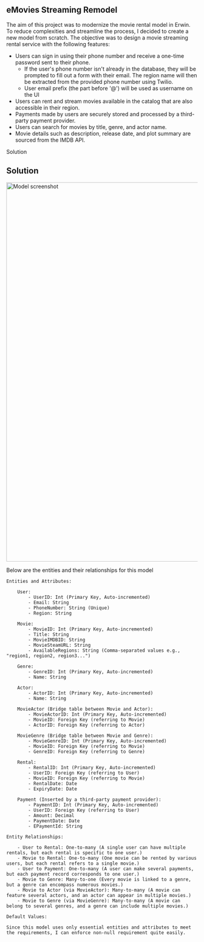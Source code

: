 ## eMovies Streaming Remodel

The aim of this project was to modernize the movie rental model in Erwin. To reduce complexities and streamline the process, I decided to create a new model from scratch. The objective was to design a movie streaming rental service with the following features:

- Users can sign in using their phone number and receive a one-time password sent to their phone.
    - If the user's phone number isn't already in the database, they will be prompted to fill out a form with their email. The region name will then be extracted from the provided phone number using Twilio.
    - User email prefix (the part before '@') will be used as username on the UI
- Users can rent and stream movies available in the catalog that are also accessible in their region.
- Payments made by users are securely stored and processed by a third-party payment provider.
- Users can search for movies by title, genre, and actor name.
- Movie details such as description, release date, and plot summary are sourced from the IMDB API.

Solution

## Solution
<img width="997" alt="Model screenshot" src="https://github.com/cosmicRover/erwin_projects/assets/41096232/27a8c7f9-7957-4efd-84f9-a008d20708b7">

Below are the entities and their relationships for this model

```
Entities and Attributes:

    User:
        - UserID: Int (Primary Key, Auto-incremented)
        - Email: String
        - PhoneNumber: String (Unique)
        - Region: String

    Movie:
        - MovieID: Int (Primary Key, Auto-incremented)
        - Title: String
        - MovieIMDBID: String
        - MovieSteamURL: String
        - AvailableRegions: String (Comma-separated values e.g., "region1, region2, region3...")

    Genre:
        - GenreID: Int (Primary Key, Auto-incremented)
        - Name: String

    Actor:
        - ActorID: Int (Primary Key, Auto-incremented)
        - Name: String

    MovieActor (Bridge table between Movie and Actor):
        - MovieActorID: Int (Primary Key, Auto-incremented)
        - MovieID: Foreign Key (referring to Movie)
        - ActorID: Foreign Key (referring to Actor)

    MovieGenre (Bridge table between Movie and Genre):
        - MovieGenreID: Int (Primary Key, Auto-incremented)
        - MovieID: Foreign Key (referring to Movie)
        - GenreID: Foreign Key (referring to Genre)

    Rental:
        - RentalID: Int (Primary Key, Auto-incremented)
        - UserID: Foreign Key (referring to User)
        - MovieID: Foreign Key (referring to Movie)
        - RentalDate: Date
        - ExpiryDate: Date

    Payment (Inserted by a third-party payment provider):
        - PaymentID: Int (Primary Key, Auto-incremented)
        - UserID: Foreign Key (referring to User)
        - Amount: Decimal
        - PaymentDate: Date
        - EPaymentId: String

Entity Relationships:

    - User to Rental: One-to-many (A single user can have multiple rentals, but each rental is specific to one user.)
    - Movie to Rental: One-to-many (One movie can be rented by various users, but each rental refers to a single movie.)
    - User to Payment: One-to-many (A user can make several payments, but each payment record corresponds to one user.)
    - Movie to Genre: Many-to-one (Every movie is linked to a genre, but a genre can encompass numerous movies.)
    - Movie to Actor (via MovieActor): Many-to-many (A movie can feature several actors, and an actor can appear in multiple movies.)
    - Movie to Genre (via MovieGenre): Many-to-many (A movie can belong to several genres, and a genre can include multiple movies.)

Default Values:

Since this model uses only essential entities and attributes to meet the requirements, I can enforce non-null requirement quite easily.
```